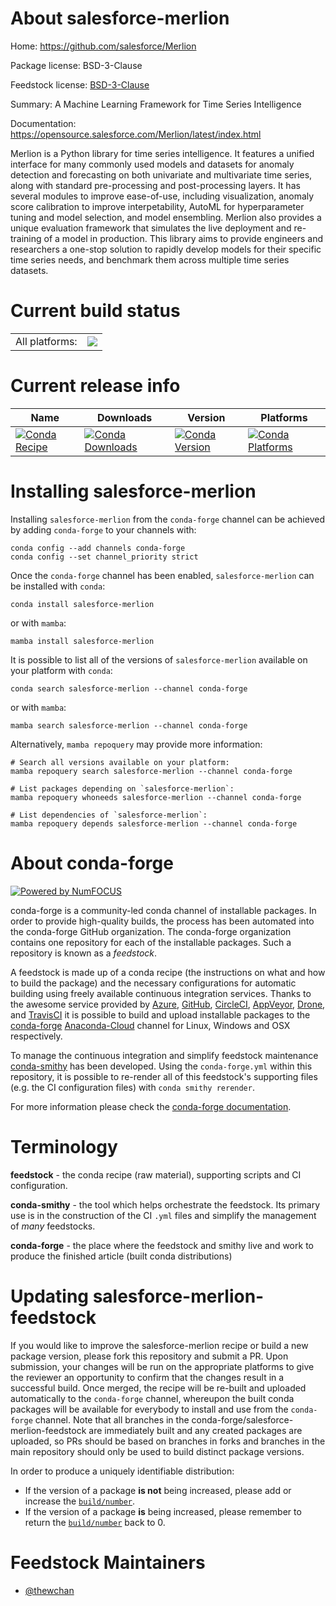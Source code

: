 About salesforce-merlion
========================

Home: https://github.com/salesforce/Merlion

Package license: BSD-3-Clause

Feedstock license: [BSD-3-Clause](https://github.com/conda-forge/salesforce-merlion-feedstock/blob/main/LICENSE.txt)

Summary: A Machine Learning Framework for Time Series Intelligence

Documentation: https://opensource.salesforce.com/Merlion/latest/index.html

Merlion is a Python library for time series intelligence. It
 features a unified interface for many commonly used models and
 datasets for anomaly detection and forecasting on both univariate
 and multivariate time series, along with standard pre-processing
 and post-processing layers. It has several modules to improve
 ease-of-use, including visualization, anomaly score calibration to
 improve interpetability, AutoML for hyperparameter tuning and model
 selection, and model ensembling. Merlion also provides a unique
 evaluation framework that simulates the live deployment and
 re-training of a model in production. This library aims to provide
 engineers and researchers a one-stop solution to rapidly develop
 models for their specific time series needs, and benchmark them
 across multiple time series datasets.


Current build status
====================


<table><tr><td>All platforms:</td>
    <td>
      <a href="https://dev.azure.com/conda-forge/feedstock-builds/_build/latest?definitionId=14006&branchName=main">
        <img src="https://dev.azure.com/conda-forge/feedstock-builds/_apis/build/status/salesforce-merlion-feedstock?branchName=main">
      </a>
    </td>
  </tr>
</table>

Current release info
====================

| Name | Downloads | Version | Platforms |
| --- | --- | --- | --- |
| [![Conda Recipe](https://img.shields.io/badge/recipe-salesforce--merlion-green.svg)](https://anaconda.org/conda-forge/salesforce-merlion) | [![Conda Downloads](https://img.shields.io/conda/dn/conda-forge/salesforce-merlion.svg)](https://anaconda.org/conda-forge/salesforce-merlion) | [![Conda Version](https://img.shields.io/conda/vn/conda-forge/salesforce-merlion.svg)](https://anaconda.org/conda-forge/salesforce-merlion) | [![Conda Platforms](https://img.shields.io/conda/pn/conda-forge/salesforce-merlion.svg)](https://anaconda.org/conda-forge/salesforce-merlion) |

Installing salesforce-merlion
=============================

Installing `salesforce-merlion` from the `conda-forge` channel can be achieved by adding `conda-forge` to your channels with:

```
conda config --add channels conda-forge
conda config --set channel_priority strict
```

Once the `conda-forge` channel has been enabled, `salesforce-merlion` can be installed with `conda`:

```
conda install salesforce-merlion
```

or with `mamba`:

```
mamba install salesforce-merlion
```

It is possible to list all of the versions of `salesforce-merlion` available on your platform with `conda`:

```
conda search salesforce-merlion --channel conda-forge
```

or with `mamba`:

```
mamba search salesforce-merlion --channel conda-forge
```

Alternatively, `mamba repoquery` may provide more information:

```
# Search all versions available on your platform:
mamba repoquery search salesforce-merlion --channel conda-forge

# List packages depending on `salesforce-merlion`:
mamba repoquery whoneeds salesforce-merlion --channel conda-forge

# List dependencies of `salesforce-merlion`:
mamba repoquery depends salesforce-merlion --channel conda-forge
```


About conda-forge
=================

[![Powered by
NumFOCUS](https://img.shields.io/badge/powered%20by-NumFOCUS-orange.svg?style=flat&colorA=E1523D&colorB=007D8A)](https://numfocus.org)

conda-forge is a community-led conda channel of installable packages.
In order to provide high-quality builds, the process has been automated into the
conda-forge GitHub organization. The conda-forge organization contains one repository
for each of the installable packages. Such a repository is known as a *feedstock*.

A feedstock is made up of a conda recipe (the instructions on what and how to build
the package) and the necessary configurations for automatic building using freely
available continuous integration services. Thanks to the awesome service provided by
[Azure](https://azure.microsoft.com/en-us/services/devops/), [GitHub](https://github.com/),
[CircleCI](https://circleci.com/), [AppVeyor](https://www.appveyor.com/),
[Drone](https://cloud.drone.io/welcome), and [TravisCI](https://travis-ci.com/)
it is possible to build and upload installable packages to the
[conda-forge](https://anaconda.org/conda-forge) [Anaconda-Cloud](https://anaconda.org/)
channel for Linux, Windows and OSX respectively.

To manage the continuous integration and simplify feedstock maintenance
[conda-smithy](https://github.com/conda-forge/conda-smithy) has been developed.
Using the ``conda-forge.yml`` within this repository, it is possible to re-render all of
this feedstock's supporting files (e.g. the CI configuration files) with ``conda smithy rerender``.

For more information please check the [conda-forge documentation](https://conda-forge.org/docs/).

Terminology
===========

**feedstock** - the conda recipe (raw material), supporting scripts and CI configuration.

**conda-smithy** - the tool which helps orchestrate the feedstock.
                   Its primary use is in the construction of the CI ``.yml`` files
                   and simplify the management of *many* feedstocks.

**conda-forge** - the place where the feedstock and smithy live and work to
                  produce the finished article (built conda distributions)


Updating salesforce-merlion-feedstock
=====================================

If you would like to improve the salesforce-merlion recipe or build a new
package version, please fork this repository and submit a PR. Upon submission,
your changes will be run on the appropriate platforms to give the reviewer an
opportunity to confirm that the changes result in a successful build. Once
merged, the recipe will be re-built and uploaded automatically to the
`conda-forge` channel, whereupon the built conda packages will be available for
everybody to install and use from the `conda-forge` channel.
Note that all branches in the conda-forge/salesforce-merlion-feedstock are
immediately built and any created packages are uploaded, so PRs should be based
on branches in forks and branches in the main repository should only be used to
build distinct package versions.

In order to produce a uniquely identifiable distribution:
 * If the version of a package **is not** being increased, please add or increase
   the [``build/number``](https://docs.conda.io/projects/conda-build/en/latest/resources/define-metadata.html#build-number-and-string).
 * If the version of a package **is** being increased, please remember to return
   the [``build/number``](https://docs.conda.io/projects/conda-build/en/latest/resources/define-metadata.html#build-number-and-string)
   back to 0.

Feedstock Maintainers
=====================

* [@thewchan](https://github.com/thewchan/)

